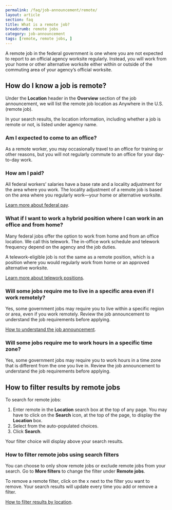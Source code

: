 ```yaml
---
permalink: /faq/job-announcement/remote/
layout: article
section: faq
title: What is a remote job?
breadcrumb: remote jobs
category: job-announcement
tags: [remote, remote jobs, ]
---
```


A remote job in the federal government is one where you are not expected to report to an official agency worksite regularly. Instead, you will work from your home or other alternative worksite either within or outside of the commuting area of your agency’s official worksite.  

## How do I know a job is remote?

Under the **Location** header in the **Overview** section of the job announcement, we will list the remote job location as Anywhere in the U.S. (remote job). 

In your search results, the location information, including whether a job is remote or not, is listed under agency name.  

### Am I expected to come to an office?  

As a remote worker, you may occasionally travel to an office for training or other reasons, but you will not regularly commute to an office for your day-to-day work.  

### How am I paid?  

All federal workers’ salaries have a base rate and a locality adjustment for the area where you work. The locality adjustment of a remote job is based on the area where you regularly work—your home or alternative worksite.  

[Learn more about federal pay](https://www.usajobs.gov/Help/working-in-government/pay-and-leave/).  

### What if I want to work a hybrid position where I can work in an office and from home?  

Many federal jobs offer the option to work from home and from an office location. We call this telework. The in-office work schedule and telework frequency depend on the agency and the job duties.  

A telework-eligible job is not the same as a remote position, which is a position where you would regularly work from home or an approved alternative worksite. 

[Learn more about telework positions](https://www.usajobs.gov/Help/working-in-government/telework/).  

### Will some jobs require me to live in a specific area even if I work remotely?  

Yes, some government jobs may require you to live within a specific region or area, even if you work remotely. Review the job announcement to understand the job requirements before applying.  

[How to understand the job announcement](https://www.usajobs.gov/Help/how-to/job-announcement/). 

### Will some jobs require me to work hours in a specific time zone? 

Yes, some government jobs may require you to work hours in a time zone that is different from the one you live in. Review the job announcement to understand the job requirements before applying. 

## How to filter results by remote jobs 

To search for remote jobs: 

1. Enter remote in the **Location** search box at the top of any page. You may have to click on the **Search** icon, at the top of the page, to display the **Location** box. 
2. Select from the auto-populated choices. 
3. Click **Search**. 

Your filter choice will display above your search results. 

### How to filter remote jobs using search filters 

You can choose to only show remote jobs or exclude remote jobs from your search. Go to **More filters** to change the filter under **Remote jobs**. 

To remove a remote filter, click on the x next to the filter you want to remove. Your search results will update every time you add or remove a filter. 

[How to filter results by location](https://www.usajobs.gov/Help/how-to/search/filters/location/). 

 

